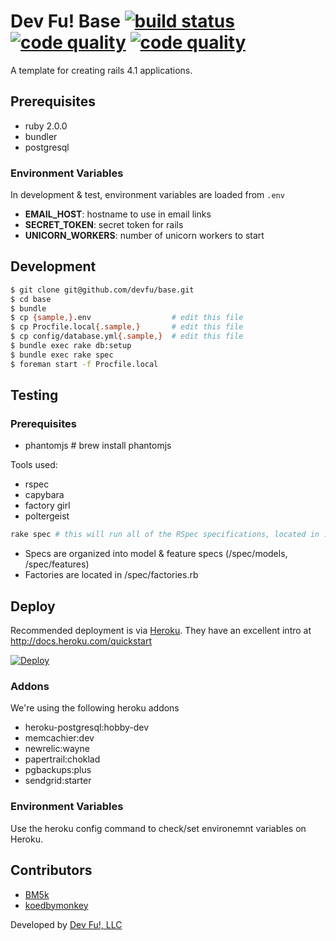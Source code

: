 Dev Fu! Base [![build status][ci-image]][ci] [![code quality][cq-image]][cq] [![code quality][cc-image]][cq]
============================================================================================================

A template for creating rails 4.1 applications.

## Prerequisites

- ruby 2.0.0
- bundler
- postgresql

### Environment Variables

In development & test, environment variables are loaded from `.env`

  - **EMAIL_HOST**: hostname to use in email links
  - **SECRET_TOKEN**: secret token for rails
  - **UNICORN_WORKERS**: number of unicorn workers to start

## Development

```bash
$ git clone git@github.com/devfu/base.git
$ cd base
$ bundle
$ cp {sample,}.env                  # edit this file
$ cp Procfile.local{.sample,}       # edit this file
$ cp config/database.yml{.sample,}  # edit this file
$ bundle exec rake db:setup
$ bundle exec rake spec
$ foreman start -f Procfile.local
```

## Testing

### Prerequisites

- phantomjs # brew install phantomjs

Tools used:

- rspec
- capybara
- factory girl
- poltergeist

```bash
rake spec # this will run all of the RSpec specifications, located in ./spec
```

- Specs are organized into model & feature specs (/spec/models, /spec/features)
- Factories are located in /spec/factories.rb

## Deploy

Recommended deployment is via [Heroku](http://heroku.com). They have an excellent intro at http://docs.heroku.com/quickstart

[![Deploy](https://www.herokucdn.com/deploy/button.svg)](https://heroku.com/deploy)

### Addons

We're using the following heroku addons

- heroku-postgresql:hobby-dev
- memcachier:dev
- newrelic:wayne
- papertrail:choklad
- pgbackups:plus
- sendgrid:starter

### Environment Variables

Use the heroku config command to check/set environemnt variables on Heroku.

## Contributors

- [BM5k](https://github.com/bm5k)
- [koedbymonkey](https://github.com/koedbymonkey)

Developed by [Dev Fu!, LLC](http://devfu.com)

<!-- links -->
[ci]: http://travis-ci.org/devfu/base "build status"
[cq]: https://codeclimate.com/github/devfu/base "code quality"

<!-- images -->
[cc-image]: https://codeclimate.com/github/devfu/base/coverage.png
[ci-image]: https://travis-ci.org/devfu/base.svg?branch=master
[cq-image]: https://codeclimate.com/github/devfu/base.png
